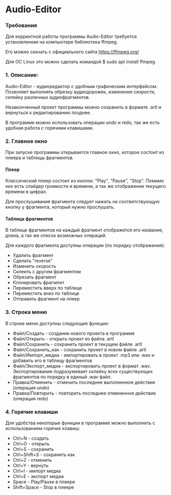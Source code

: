 # Audio-Editor
### Требования
Для корректной работы программы Audio-Editor требуется установленная на компьютере библиотека ffmpeg.

Его можно скачать с официального сайта https://ffmpeg.org/

Для ОС Linux это можно сделать командой $ sudo apt install ffmpeg

### 1. Описание:
Audio-Editor - аудиоредактор с удобным графическим интерфейсом. Позволяет выполнять обрезку аудиодорожек, изменение скорости, склейку различных аудиофрагментов.

Незаконченный проект программы можно сохранить в формате .artl и вернуться к редактированию позднее.

В программе можно использовать операции undo и redo, так же есть удобная работа с горячими клавишами.

### 2. Главное окно
При запуске программы открывается главное окно, которое состоит из плеера и таблицы фрагментов.

#### Плеер
Классический плеер состоит из кнопок: "Play", "Pause", "Stop".
Помимо них есть слайдер громкости и времени, а так же отображение текущего времени в цифрах.

Для прослушивания фрагмента следует нажать на соответствующую кнопку у фрагмента, который нужно прослушать.

#### Таблица фрагментов
В таблице фрагментов на каждый фрагмент отображется его название, длина, а так же список возможных операций.

Для каждого фрагмента доступны операции (по порядку отображения): 
* Удалить фрагмент
* Сделать "reverse"
* Изменить  скорость
* Склеить с другим фрагментом
* Обрезать фрагмент
* Клонировать фрагмпнт
* Переместить вверх по таблице
* Переместить вниз по таблице
* Отправить фрагмент на плеер

### 3. Строка меню
В строке меню доступны следующие функции:
* Файл/Создать - создание нового проекта в программе
* Файл/Открыть - открыть проект из файла .artl
* Файл/Сохранить - сохранить проект в текущем файле .artl
* Файл/Сохранить_как - сохранить проект в новом файле .artl
* Файл/Импорт_медиа - импортировать в проект .mp3 или .wav и добавить его в таблицу фрагментов
* Файл/Экспорт_медиа - экспортировать проект в формат .wav. Экспортирование подразумевает склейку всех существующих фрагментов по порядку в единый .wav файл.
* Правка/Отменить - отменить последнее выполненное действие (операция undo)
* Правка/Повторить - повторить последнее отмененное действие (операция redo)

### 4. Горячие клавиши
Для удобства некоторые функции в программе можно выполнить с использованием горячих клавиш:

* Ctrl+N - создать
* Ctrl+O - открыть
* Ctrl+S - сохранить 
* Ctrl+Shift+S - сохранить как
* Ctrl+Z - отменить
* Ctrl+Y - вернуть
* Ctrl+I - импорт медиа
* Ctrl+E - экспорт медиа
* Space - Play/Pause в плеере
* Shift+Space - Stop в плеере